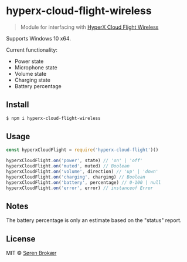 # hyperx-cloud-flight-wireless

> Module for interfacing with [HyperX Cloud Flight Wireless](https://www.hyperxgaming.com/unitedstates/us/headsets/cloud-flight-wireless-gaming-headset)

Supports Windows 10 x64.

Current functionality:

- Power state
- Microphone state
- Volume state
- Charging state
- Battery percentage

## Install

```sh
$ npm i hyperx-cloud-flight-wireless
```

## Usage

```js
const hyperxCloudFlight = require('hyperx-cloud-flight')()

hyperxCloudFlight.on('power', state) // 'on' | 'off'
hyperxCloudFlight.on('muted', muted) // Boolean
hyperxCloudFlight.on('volume', direction) // 'up' | 'down'
hyperxCloudFlight.on('charging', charging) // Boolean
hyperxCloudFlight.on('battery', percentage) // 0-100 | null
hyperxCloudFlight.on('error', error) // instanceof Error
```

## Notes

The battery percentage is only an estimate based on the "status" report.

## License

MIT © [Søren Brokær](https://srn.io)
